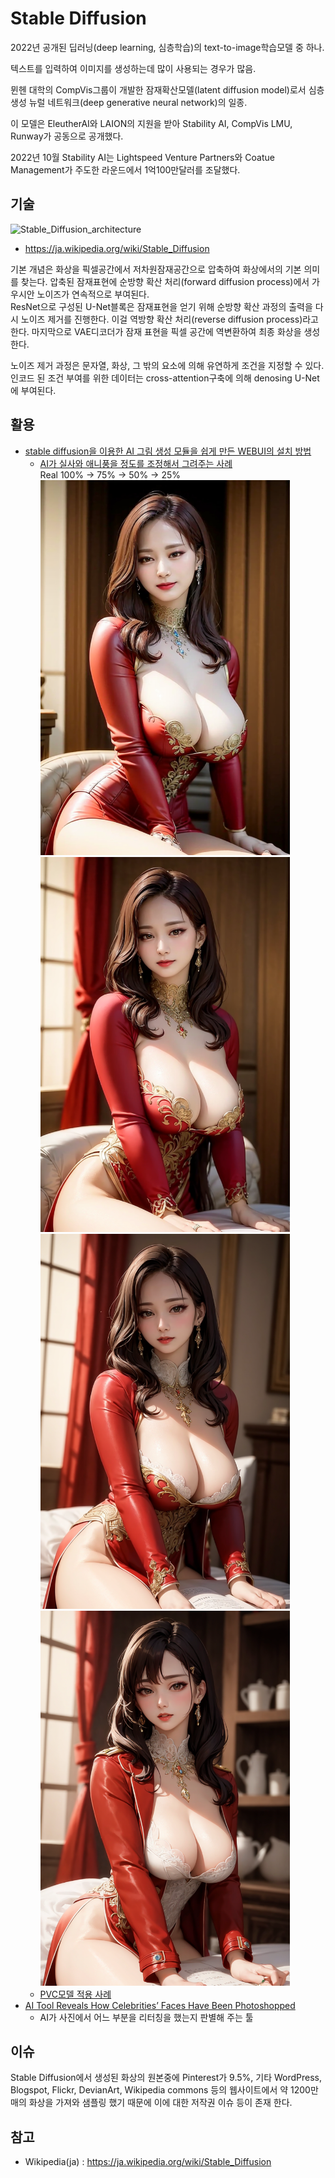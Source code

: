 # Stable Diffusion

2022년 공개된 딥러닝(deep learning, 심층학습)의 text-to-image학습모델 중 하나. 

텍스트를 입력하여 이미지를 생성하는데 많이 사용되는 경우가 많음. 

뮌헨 대학의 CompVis그룹이 개발한 잠재확산모델(latent diffusion model)로서 심층생성 뉴럴 네트워크(deep generative neural network)의 일종.

이 모델은 EleutherAI와 LAION의 지원을 받아 Stability AI, CompVis LMU, Runway가 공동으로 공개했다. 

2022년 10월 Stability AI는 Lightspeed Venture Partners와 Coatue Management가 주도한 라운드에서 1억100만달러를 조달했다. 

## 기술

![Stable_Diffusion_architecture](https://upload.wikimedia.org/wikipedia/commons/f/f6/Stable_Diffusion_architecture.png)
- https://ja.wikipedia.org/wiki/Stable_Diffusion

기본 개념은 화상을 픽셀공간에서 저차원잠재공간으로 압축하여 화상에서의 기본 의미를 찾는다. 
압축된 잠재표현에 순방향 확산 처리(forward diffusion process)에서 가우시안 노이즈가 연속적으로 부여된다.  
ResNet으로 구성된 U-Net블록은 잠재표현을 얻기 위해 순방향 확산 과정의 출력을 다시 노이즈 제거를 진행한다. 
이걸 역방향 확산 처리(reverse diffusion process)라고 한다.
마지막으로 VAE디코더가 잠재 표현을 픽셀 공간에 역변환하여 최종 화상을 생성한다. 

노이즈 제거 과정은 문자열, 화상, 그 밖의 요소에 의해 유연하게 조건을 지정할 수 있다. 
인코드 된 조건 부여를 위한 데이터는 cross-attention구축에 의해 denosing U-Net에 부여된다. 

## 활용

- [stable diffusion을 이용한 AI 그림 생성 모듈을 쉽게 만든 WEBUI의 설치 방법](https://arca.live/b/aiart/68917133)
  - [AI가 실사와 애니풍을 정도를 조정해서 그려주는 사례](https://www.clien.net/service/board/park/17932600)
    <BR> Real 100% -> 75% -> 50% -> 25%
    <BR>
    <img src="https://github.com/LowyShin/KnowledgeBase/blob/master/images/stable_diffusion/real100-168ede09c0679.png" height="600">
    <img src="https://github.com/LowyShin/KnowledgeBase/blob/master/images/stable_diffusion/real75-168f080bc7c0d.png" height="600">
    <img src="https://github.com/LowyShin/KnowledgeBase/blob/master/images/stable_diffusion/real50-168f592cd0164.png" height="600">
    <img src="https://github.com/LowyShin/KnowledgeBase/blob/master/images/stable_diffusion/real25-168f8e7cec432.png" height="600">
  - [PVC모델 적용 사례](https://prompts.co.kr/bbs/board.php?bo_table=gallery&wr_id=125)
- [AI Tool Reveals How Celebrities’ Faces Have Been Photoshopped](https://petapixel.com/2023/02/28/ai-tool-reveals-how-celebrities-faces-have-been-photoshopped/)
  - AI가 사진에서 어느 부분을 리터칭을 했는지 판별해 주는 툴

## 이슈

Stable Diffusion에서 생성된 화상의 원본중에 Pinterest가 9.5%, 기타 WordPress, Blogspot, Flickr, DevianArt, Wikipedia commons 등의 
웹사이트에서 약 1200만매의 화상을 가져와 샘플링 했기 때문에 이에 대한 저작권 이슈 등이 존재 한다. 


## 참고

- Wikipedia(ja) : https://ja.wikipedia.org/wiki/Stable_Diffusion
